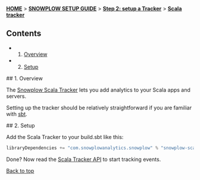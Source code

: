 <a name="top" />

[**HOME**](Home) > [**SNOWPLOW SETUP GUIDE**](Setting-up-Snowplow) > [**Step 2: setup a Tracker**](Setting-up-a-Tracker) > [**Scala tracker**](Scala-tracker-setup)

## Contents

- 1. [Overview](#overview)  
- 2. [Setup](#setup)

<a name="overview" />
## 1. Overview

The [Snowplow Scala Tracker](https://github.com/snowplow/snowplow-scala-tracker) lets you add analytics to your Scala apps and servers.

Setting up the tracker should be relatively straightforward if you are familiar with [sbt][sbt].

<a name="setup" />
## 2. Setup

Add the Scala Tracker to your build.sbt like this:

```scala
libraryDependencies += "com.snowplowanalytics.snowplow" % "snowplow-scala-tracker" % "0.1.0"
```

Done? Now read the [Scala Tracker API](Scala-Tracker) to start tracking events.

[Back to top](#top)

[sbt]: http://www.scala-sbt.org/
